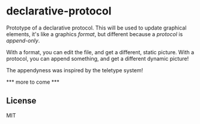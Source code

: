 # declarative-protocol

Prototype of a declarative protocol.
This will be used to update graphical elements,
it's like a graphics _format_, but different because
a _protocol_ is *append-only*.

With a format, you can edit the file, and get a different,
static picture. With a protocol, you can append
something, and get a different dynamic picture!

The appendyness was inspired by the teletype system!

*** more to come ***

## License

MIT
